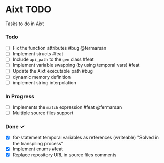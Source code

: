 # Aixt TODO

Tasks to do in Aixt 

### Todo

- [ ] Fix the function attributes #bug @fermarsan
- [ ] Implement structs #feat
- [ ] Include `api_path` to the `gen` class #feat
- [ ] Implement variable swapping (by using temporal vars) #feat
- [ ] Update the Aixt executable path #bug
- [ ] dynamic memory definition
- [ ] implement string interpolation

### In Progress

- [ ] Implements the `match` expression #feat @fermarsan
- [ ] Multiple source files support
   
### Done ✓


- [x] for-statement temporal variables as references (writeable) "Solved in the transpiling process"
- [x] Implement enums #feat
- [x] Replace repository URL in source files comments
